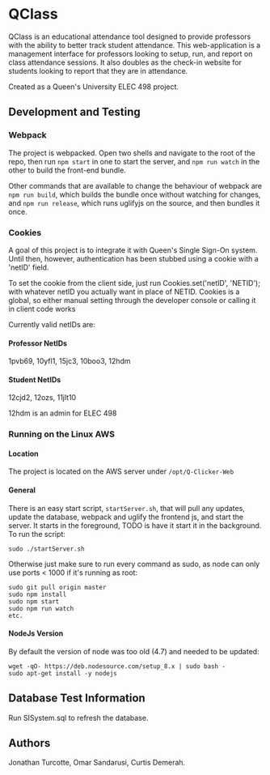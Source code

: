 # QClass
QClass is an educational attendance tool designed to provide professors with the ability to better track student attendance. This web-application is a management interface for professors looking to setup, run, and report on class attendance sessions. It also doubles as the check-in website for students looking to report that they are in attendance.

Created as a Queen's University ELEC 498 project.

## Development and Testing
### Webpack
The project is webpacked. Open two shells and navigate to the root of the repo, then run
 `npm start` in one to start the server, and `npm run watch` in the other to
 build the front-end bundle.

Other commands that are available to change the behaviour of webpack are `npm run build`,
 which builds the bundle once without watching for changes, and `npm run release`,
 which runs uglifyjs on the source, and then bundles it once.

### Cookies
A goal of this project is to integrate it with Queen's Single Sign-On system. Until then, however, authentication has been stubbed using a cookie with a 'netID' field. 

To set the cookie from the client side, just run Cookies.set('netID', 'NETID'); with whatever netID you actually want in place of NETID.
Cookies is a global, so either manual setting through the developer console or calling it in client code works

Currently valid netIDs are:

#### Professor NetIDs
1pvb69,
10yfl1,
15jc3,
10boo3,
12hdm

#### Student NetIDs
12cjd2,
12ozs,
11jlt10

12hdm is an admin for ELEC 498

### Running on the Linux AWS
#### Location
The project is located on the AWS server under `/opt/Q-Clicker-Web`

#### General
There is an easy start script, `startServer.sh`, that will pull any updates, update the database, webpack and uglify the frontend js, and start the server. It starts in the foreground, TODO is have it start it in the background. To run the script:

```
sudo ./startServer.sh
```

Otherwise just make sure to run every command as sudo, as node can only use ports < 1000 if it's running as root:
```
sudo git pull origin master
sudo npm install
sudo npm start
sudo npm run watch
etc.
```

#### NodeJs Version
By default the version of node was too old (4.7) and needed to be updated:
```
wget -qO- https://deb.nodesource.com/setup_8.x | sudo bash -
sudo apt-get install -y nodejs
```

## Database Test Information
Run SISystem.sql to refresh the database.

## Authors
Jonathan Turcotte,
Omar Sandarusi,
Curtis Demerah.
